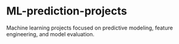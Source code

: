 # ML-prediction-projects
Machine learning projects focused on predictive modeling, feature engineering, and model evaluation.
